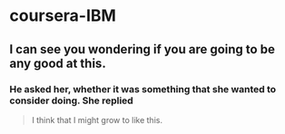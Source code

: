 # coursera-IBM

## I can see you wondering if you are going to be any good at this.

### He asked her, whether it was something that she wanted to consider doing. She replied

>I think that I might grow to like this.

